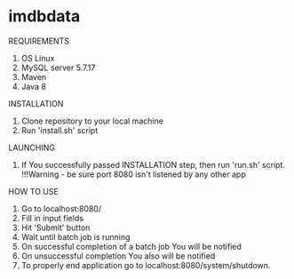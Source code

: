 # imdbdata

REQUIREMENTS
1. OS Linux
2. MySQL server 5.7.17
3. Maven
4. Java 8

INSTALLATION
1. Clone repository to your local machine
2. Run 'install.sh' script

LAUNCHING
1. If You successfully passed INSTALLATION step, then run 'run.sh' script.
!!!Warning - be sure port 8080 isn't listened by any other app

HOW TO USE
1. Go to localhost:8080/
2. Fill in input fields
3. Hit 'Submit' button
4. Wait until batch job is running
5. On successful completion of a batch job You will be notified
6. On unsuccessful completion You also will be notified
7. To properly end application go to localhost:8080/system/shutdown. 
